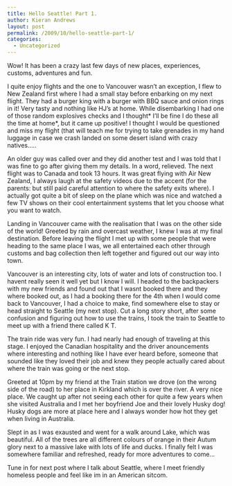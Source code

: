 ```yaml
---
title: Hello Seattle! Part 1.
author: Kieran Andrews
layout: post
permalink: /2009/10/hello-seattle-part-1/
categories:
  - Uncategorized
---
```

Wow! It has been a crazy last few days of new places, experiences, customs, adventures and fun.

I quite enjoy flights and the one to Vancouver wasn&#8217;t an exception, I flew to New Zealand first where I had a small stay before enbarking on my next flight. They had a burger king with a burger with BBQ sauce and onion rings in it! Very tasty and nothing like HJ&#8217;s at home. While disembarking I had one of those random explosives checks and I thought* I&#8217;ll be fine I do these all the time at home*, but it came up positive! I thought I would be questioned and miss my flight (that will teach me for trying to take grenades in my hand luggage in case we crash landed on some desert island with crazy natives&#8230;..

An older guy was called over and they did another test and I was told that I was fine to go after giving them my details. In a word, relieved. The next flight was to Canada and took 13 hours. It was great flying with Air New Zealand, I always laugh at the safety videos due to the accent (for the parents: but still paid careful attention to where the safety exits where). I actually got quite a bit of sleep on the plane which was nice and watched a few TV shows on their cool entertainment systems that let you choose what you want to watch.

Landing in Vancouver came with the realisation that I was on the other side of the world! Greeted by rain and overcast weather, I knew I was at my final destination. Before leaving the flight I met up with some people that were heading to the same place I was, we all entertained each other through customs and bag collection then left together and figured out our way into town.

Vancouver is an interesting city, lots of water and lots of construction too. I havent really seen it well yet but I know I will. I headed to the backpackers with my new friends and found out that I wasnt booked there and they where booked out, as I had a booking there for the 4th when I would come back to Vancouver, I had a choice to make, find somewhere else to stay or head straight to Seattle (my next stop). Cut a long story short, after some confusion and figuring out how to use the trains, I took the train to Seattle to meet up with a friend there called K T.

The train ride was very fun. I had nearly had enough of traveling at this stage. I enjoyed the Canadian hospitality and the driver anouncements where interesting and nothing like I have ever heard before, someone that sounded like they loved their job and knew they people actually cared about where the train was going or the next stop.

Greeted at 10pm by my friend at the Train station we drove (on the wrong side of the road) to her place in Kirkland which is over the river. A very nice place. We caught up after not seeing each other for quite a few years when she visited Australia and I met her boyfriend Joe and their lovely Husky dog! Husky dogs are more at place here and I always wonder how hot they get when living in Australia.

Slept in as I was exausted and went for a walk around Lake, which was beautiful. All of the trees are all different colours of orange in their Autum glory next to a massive lake with lots of life and ducks. I finally felt I was somewhere familiar and refreshed, ready for more adventures to come&#8230;

Tune in for next post where I talk about Seattle, where I meet friendly homeless people and feel like im in an American sitcom.